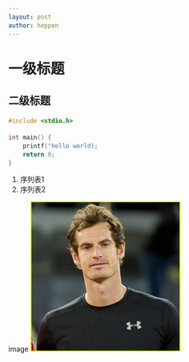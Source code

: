 ```yaml
---
layout: post
author: heppen
---
```

# 一级标题
## 二级标题
~~~c
#include <stdio.h>

int main() {
    printf("hello world);
    return 0;
}
~~~

1. 序列表1
2. 序列表2

image
![andy murray](/assets/images/andy-murray-feminism-in-sports.jpg)
